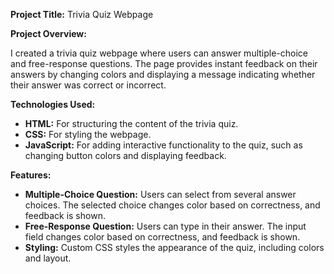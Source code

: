 <strong>Project Title:</strong> Trivia Quiz Webpage

<strong>Project Overview:</strong>

I created a trivia quiz webpage where users can answer multiple-choice and free-response questions. The page provides instant feedback on their answers by changing colors and displaying a message indicating whether their answer was correct or incorrect.

<strong>Technologies Used:</strong>

<ul>
  <li><strong>HTML:</strong> For structuring the content of the trivia quiz.</li>
  <li><strong>CSS:</strong> For styling the webpage.</li>
  <li><strong>JavaScript:</strong> For adding interactive functionality to the quiz, such as changing button colors and displaying feedback.</li>
</ul>
<strong>Features:</strong>

<ul>
  <li><strong>Multiple-Choice Question:</strong> Users can select from several answer choices. The selected choice changes color based on correctness, and feedback is shown.</li>
  <li><strong>Free-Response Question:</strong> Users can type in their answer. The input field changes color based on correctness, and feedback is shown.</li>
  <li><strong>Styling:</strong> Custom CSS styles the appearance of the quiz, including colors and layout.</li>
</ul>

